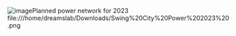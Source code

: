 ![image](https://github.com/Swing-City/power-and-lights/assets/3958994/c4da2b27-aa76-4996-b360-4a12d69d5e70)Planned power network for 2023
file:///home/dreamslab/Downloads/Swing%20City%20Power%202023%20.png
